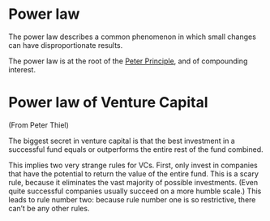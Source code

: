 
# Power law

The power law describes a common phenomenon in which small changes can have disproportionate results.

The power law is at the root of the [Peter Principle](./peter-principle.md), and of compounding interest.

# Power law of Venture Capital

(From Peter Thiel)

The biggest secret in venture capital is that the best investment in a successful fund equals or outperforms the entire rest of the fund combined.

This implies two very strange rules for VCs.  First, only invest in companies that have the potential to return the value of the entire fund.  This is a scary rule, because it eliminates the vast majority of possible investments. (Even quite successful companies usually succeed on a more humble scale.)  This leads to rule number two: because rule number one is so restrictive, there can’t be any other rules.
